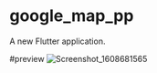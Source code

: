 # google_map_pp

A new Flutter application.

#preview
![Screenshot_1608681565](https://user-images.githubusercontent.com/37015017/102945128-bf83a100-4471-11eb-94f0-02c79fcb2562.png)
